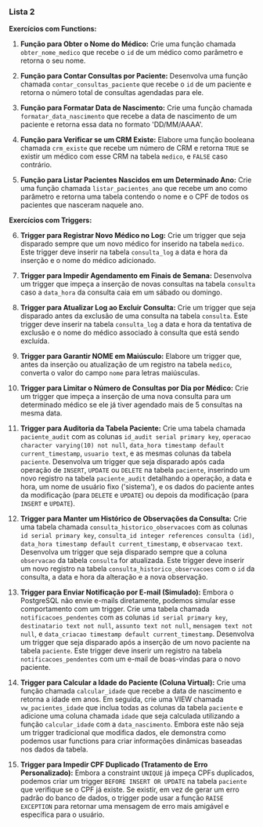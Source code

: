 ### Lista 2

**Exercícios com Functions:**

1.  **Função para Obter o Nome do Médico:** Crie uma função chamada `obter_nome_medico` que recebe o `id` de um médico como parâmetro e retorna o seu nome.

2.  **Função para Contar Consultas por Paciente:** Desenvolva uma função chamada `contar_consultas_paciente` que recebe o `id` de um paciente e retorna o número total de consultas agendadas para ele.

3.  **Função para Formatar Data de Nascimento:** Crie uma função chamada `formatar_data_nascimento` que recebe a data de nascimento de um paciente e retorna essa data no formato 'DD/MM/AAAA'.

4.  **Função para Verificar se um CRM Existe:** Elabore uma função booleana chamada `crm_existe` que recebe um número de CRM e retorna `TRUE` se existir um médico com esse CRM na tabela `medico`, e `FALSE` caso contrário.

5.  **Função para Listar Pacientes Nascidos em um Determinado Ano:** Crie uma função chamada `listar_pacientes_ano` que recebe um ano como parâmetro e retorna uma tabela contendo o nome e o CPF de todos os pacientes que nasceram naquele ano.

**Exercícios com Triggers:**

6.  **Trigger para Registrar Novo Médico no Log:** Crie um trigger que seja disparado sempre que um novo médico for inserido na tabela `medico`. Este trigger deve inserir na tabela `consulta_log` a data e hora da inserção e o nome do médico adicionado.

7.  **Trigger para Impedir Agendamento em Finais de Semana:** Desenvolva um trigger que impeça a inserção de novas consultas na tabela `consulta` caso a `data_hora` da consulta caia em um sábado ou domingo.

8.  **Trigger para Atualizar Log ao Excluir Consulta:** Crie um trigger que seja disparado antes da exclusão de uma consulta na tabela `consulta`. Este trigger deve inserir na tabela `consulta_log` a data e hora da tentativa de exclusão e o nome do médico associado à consulta que está sendo excluída.

9.  **Trigger para Garantir NOME em Maiúsculo:** Elabore um trigger que, antes da inserção ou atualização de um registro na tabela `medico`, converta o valor do campo `nome` para letras maiúsculas.

10. **Trigger para Limitar o Número de Consultas por Dia por Médico:** Crie um trigger que impeça a inserção de uma nova consulta para um determinado médico se ele já tiver agendado mais de 5 consultas na mesma data.

11. **Trigger para Auditoria da Tabela Paciente:** Crie uma tabela chamada `paciente_audit` com as colunas `id_audit serial primary key`, `operacao character varying(10) not null`, `data_hora timestamp default current_timestamp`, `usuario text`, e as mesmas colunas da tabela `paciente`. Desenvolva um trigger que seja disparado após cada operação de `INSERT`, `UPDATE` ou `DELETE` na tabela `paciente`, inserindo um novo registro na tabela `paciente_audit` detalhando a operação, a data e hora, um nome de usuário fixo ('sistema'), e os dados do paciente antes da modificação (para `DELETE` e `UPDATE`) ou depois da modificação (para `INSERT` e `UPDATE`).

12. **Trigger para Manter um Histórico de Observações da Consulta:** Crie uma tabela chamada `consulta_historico_observacoes` com as colunas `id serial primary key`, `consulta_id integer references consulta (id)`, `data_hora timestamp default current_timestamp`, e `observacao text`. Desenvolva um trigger que seja disparado sempre que a coluna `observacao` da tabela `consulta` for atualizada. Este trigger deve inserir um novo registro na tabela `consulta_historico_observacoes` com o `id` da consulta, a data e hora da alteração e a nova observação.

13. **Trigger para Enviar Notificação por E-mail (Simulado):** Embora o PostgreSQL não envie e-mails diretamente, podemos simular esse comportamento com um trigger. Crie uma tabela chamada `notificacoes_pendentes` com as colunas `id serial primary key`, `destinatario text not null`, `assunto text not null`, `mensagem text not null`, e `data_criacao timestamp default current_timestamp`. Desenvolva um trigger que seja disparado após a inserção de um novo paciente na tabela `paciente`. Este trigger deve inserir um registro na tabela `notificacoes_pendentes` com um e-mail de boas-vindas para o novo paciente.

14. **Trigger para Calcular a Idade do Paciente (Coluna Virtual):** Crie uma função chamada `calcular_idade` que recebe a data de nascimento e retorna a idade em anos. Em seguida, crie uma VIEW chamada `vw_pacientes_idade` que inclua todas as colunas da tabela `paciente` e adicione uma coluna chamada `idade` que seja calculada utilizando a função `calcular_idade` com a `data_nascimento`. Embora este não seja um trigger tradicional que modifica dados, ele demonstra como podemos usar functions para criar informações dinâmicas baseadas nos dados da tabela.

15. **Trigger para Impedir CPF Duplicado (Tratamento de Erro Personalizado):** Embora a constraint `UNIQUE` já impeça CPFs duplicados, podemos criar um trigger `BEFORE INSERT OR UPDATE` na tabela `paciente` que verifique se o CPF já existe. Se existir, em vez de gerar um erro padrão do banco de dados, o trigger pode usar a função `RAISE EXCEPTION` para retornar uma mensagem de erro mais amigável e específica para o usuário.
